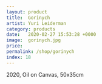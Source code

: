 ```yaml
---
layout: product
title:  Gorinych
artist: Yuri Leiderman
category: products
date:   2020-02-27 15:53:28 +0000
image:  gorinych.jpg
price:
permalink: /shop/gorinych
index: 18
---
```

2020, Oil on Canvas, 50x35cm

